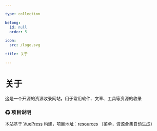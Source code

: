 ```yaml
---

type: collection

belong:
  id: null
  order: 5

icon:
  src: /logo.svg

title: 关于

---
```


# 关于

这是一个开源的资源收录网站，用于常用软件、文章、工具等资源的收录

### ♻ 项目说明

本站基于 [VuePress](https://vuepress.vuejs.org/) 构建，项目地址：[resources](https://github.com/xiaohuohumax/resources) （菜单，资源合集自动生成）